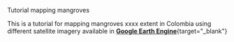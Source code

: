 Tutorial mapping mangroves

This is a tutorial for mapping mangroves xxxx extent in Colombia using different satellite imagery available in [**Google Earth Engine**](earthengine.google.com/){target="_blank"}
